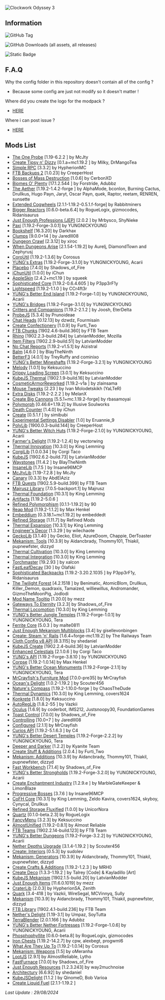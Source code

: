 
![Clockwork Odyssey 3](https://github.com/user-attachments/assets/e9c22a60-568d-46e6-818c-9d56a49182dc)


## Information

![GitHub Tag](https://img.shields.io/github/v/tag/RLLanonymous/Clockwork-Odyssey-Modpack?include_prereleases&sort=date&style=for-the-badge&logo=gitbook&label=Latest%20Version&color=%2307B1E0)

![GitHub Downloads (all assets, all releases)](https://img.shields.io/github/downloads/RLLanonymous/Clockwork-Odyssey-Modpack/total?style=for-the-badge&logo=github&color=%23209403)

![Static Badge](https://img.shields.io/badge/Latest%20Minecraft%20Version%20Supported-1.19.2-%2307b1e0?style=for-the-badge)

## F.A.Q

Why the config folder in this repository doesn't contain all of the config ?

- Because some config are just not modify so it doesn't matter !

Where did you create the logo for the modpack ?

- [HERE](https://www.titlemc.app/)

Where i can post issue ? 

- [HERE](https://github.com/RLLanonymous/Clockwork-Odyssey-Modpack/issues)

## Mods List

- [The One Probe](https://www.curseforge.com/projects/245211) [1.19-6.2.2
] by McJty
- [Create Tipsy n' Dizzy](https://www.curseforge.com/projects/952062) [0.1.a+mc1.19.2
] by Milky, DrMangoTea
- [Simple RPC](https://www.curseforge.com/projects/411816) [3.3.2] by HypherionMC
- [FTB Backups 2](https://www.curseforge.com/projects/622737) [1.0.23] by CreeperHost
- [Bosses of Mass Destruction](https://www.curseforge.com/projects/941573) [1.0.6] by CerbonXD
- [Biomes O' Plenty](https://www.curseforge.com/projects/220318) [17.1.2.544
] by Forstride, Adubbz
- [The Aether](https://www.curseforge.com/projects/255308) [1.19.2-1.4.2-forge
] by AlphaMode, bconlon, Burning Cactus, Drullkus, Hugo Payn, Jaryt, Oscar Payn, quek, Raptor, reetam, RENREN, sunsette
- [Extended Cogwheels](https://www.curseforge.com/projects/739973) [2.1.1-1.19.2-0.5.1.f-forge] by Rabbitminers
- [Bigger Reactors](https://www.curseforge.com/projects/407780) [0.6.0-beta.6.4] by RogueLogix, gizmocodes, Ridanisaurus
- [Just Enough Professions (JEP)](https://www.curseforge.com/projects/417645) [2.0.2
] by Mrbysco, ShyNieke
- [Paxi](https://www.curseforge.com/projects/515708) [1.19.2-Forge-3.0.1] by YUNGNICKYOUNG
- [Bookshelf](https://www.curseforge.com/projects/228525) [16.3.20] by Darkhax
- [Clumps](https://www.curseforge.com/projects/256717) [9.0.0+14
] by Jaredlll08
- [Dungeon Crawl](https://www.curseforge.com/projects/324973) [2.3.12] by xiroc
- [When Dungeons Arise](https://www.curseforge.com/projects/442508) [2.1.54-1.19.2] by Aurelj, DiamondTown and Zephyrusj
- [CoroUtil](https://www.curseforge.com/projects/237749) [1.19.2-1.3.6] by Corosus
- [YUNG's Extras](https://www.curseforge.com/projects/480006) [1.19.2-Forge-3.1.0] by YUNGNICKYOUNG, Acarii
- [Placebo](https://www.curseforge.com/projects/283644) [7.4.0] by Shadows_of_Fire
- [iChunUtil](https://www.curseforge.com/projects/229060) [1.0.0] by iChun
- [AppleSkin](https://www.curseforge.com/projects/248787) [2.4.2+mc1.19
] by squeek
- [Sophisticated Core](https://www.curseforge.com/projects/618298) [1.19.2-0.6.4.605
] by P3pp3rF1y
- [Lightspeed](https://modrinth.com/mod/US93mifm) [1.19.2-1.1.0
] by CCr4ft3r
- [YUNG's Better End Island](https://www.curseforge.com/projects/901344) [1.19.2-Forge-1.0] by YUNGNICKYOUNG, Acarii
- [YUNG's Bridges](https://www.curseforge.com/projects/536660) [1.19.2-Forge-3.1.0] by YUNGNICKYOUNG
- [Critters and Companions](https://www.curseforge.com/projects/574913) [1.19.2-2.1.2
] by Joosh, EterDelta
- [ProbeJS](https://www.curseforge.com/projects/585406) [5.3.4] by Prunoideae
- [Chat Heads](https://www.curseforge.com/projects/407206) [0.12.13] by dzwdz, Fourmisain
- [Create Confectionery](https://www.curseforge.com/projects/531834) [1.0.9] by Furti_Two
- [FTB Chunks](https://www.curseforge.com/projects/314906) [1902.4.6-build.360] by FTB Team
- [Rhino](https://www.curseforge.com/projects/416294) [1902.2.3-build.284] by LatvianModder, Mozilla
- [Item Filters](https://www.curseforge.com/projects/309674) [1902.2.9-build.51] by LatvianModder
- [No Chat Reports](https://www.curseforge.com/projects/634062) [1.19.2-v1.5.1] by Aizistral
- [Balm](https://www.curseforge.com/projects/531761) [4.6.0
] by BlayTheNinth
- [BetterF3](https://www.curseforge.com/projects/401648) [4.0.1] by TreyRuffy and cominixo
- [YUNG's Better Mineshafts](https://www.curseforge.com/projects/389665) [1.19.2-Forge-3.2.1] by YUNGNICKYOUNG
- [Melody](https://www.curseforge.com/projects/938643) [1.0.1] by Keksuccino
- [Drippy Loading Screen](https://www.curseforge.com/projects/511770) [3.0.1] by Keksuccino
- [KubeJS Thermal](https://www.curseforge.com/projects/421694) [1902.1.9-build.16] by LatvianModder
- [CosmeticArmorReworked](https://www.curseforge.com/projects/237307) [1.19.2-v1a
] by zlainsama
- [Mouse Tweaks](https://www.curseforge.com/projects/60089) [2.23
] by Ivan Molodetskikh (YaLTeR)
- [Extra Disks](https://www.curseforge.com/projects/351491) [1.19.2-2.2.2
] by MelanX
- [Create Big Cannons](https://www.curseforge.com/projects/646668) [5.5.1+mc.1.19.2-forge] by rbasamoyai
- [Polymorph](https://www.curseforge.com/projects/388800) [0.46.6+1.19.2] by Illusive Soulworks
- [Death Counter](https://www.curseforge.com/projects/229068) [1.4.0] by iChun
- [Create](https://www.curseforge.com/projects/328085) [0.5.1.f
] by simibubi
- [Experimental Settings Disabler](https://www.curseforge.com/projects/926083) [1.0] by Eruannie_9
- [PolyLib](https://www.curseforge.com/projects/576589) [1900.0.3-build.144] by CreeperHost
- [YUNG's Better Witch Huts](https://www.curseforge.com/projects/631401) [1.19.2-Forge-2.1.0] by YUNGNICKYOUNG, Acarii
- [Farmer's Delight](https://www.curseforge.com/projects/398521) [1.19.2-1.2.4] by vectorwing
- [Thermal Innovation](https://www.curseforge.com/projects/291737) [10.3.0] by King Lemming
- [CorgiLib](https://www.curseforge.com/projects/693313) [1.0.0.34
] by Corgi Taco
- [KubeJS](https://www.curseforge.com/projects/238086) [1902.6.2-build.73] by LatvianModder
- [Waystones](https://www.curseforge.com/projects/245755) [11.4.2
] by BlayTheNinth
- [InsaneLib](https://www.curseforge.com/projects/465109) [1.7.5
] by Insane96MCP
- [McJtyLib](https://www.curseforge.com/projects/233105) [1.19-7.2.8
] by McJty
- [Canary](https://www.curseforge.com/projects/665658) [0.3.3] by AbdElAziz
- [FTB Quests](https://www.curseforge.com/projects/289412) [1902.5.9-build.399] by FTB Team
- [Majrusz Library](https://www.curseforge.com/projects/437409) [7.0.5-backport.1] by Majrusz
- [Thermal Foundation](https://www.curseforge.com/projects/222880) [10.3.1] by King Lemming
- [Artifacts](https://www.curseforge.com/projects/312353) [1.19.2-5.0.6
]
- [Refined Polymorphism](https://www.curseforge.com/projects/943086) [0.1.1-1.19.2] by 90
- [Reap Mod](https://www.curseforge.com/projects/244256) [1.19.2-1.1.2] by Max Henkel
- [Embeddium](https://www.curseforge.com/projects/908741) [0.3.18.1+mc1.19.2] by embeddedt
- [Refined Storage](https://www.curseforge.com/projects/243076) [1.11.7] by Refined Mods
- [Thermal Expansion](https://www.curseforge.com/projects/69163) [10.3.1] by King Lemming
- [Engineer's Decor](https://www.curseforge.com/projects/313866) [1.3.29
] by wilechaote
- [GeckoLib](https://www.curseforge.com/projects/388172) [3.1.40
] by Gecko, Eliot, AzureDoom, Chappie, DerToaster
- [Mekanism: Tools](https://www.curseforge.com/projects/268567) [10.3.9] by Aidancbrady, Thommy101, Thiakil, pupnewfster, dizzyd
- [Thermal Cultivation](https://www.curseforge.com/projects/271835) [10.3.0] by King Lemming
- [Thermal Integration](https://www.curseforge.com/projects/626708) [10.3.0] by King Lemming
- [Torchmaster](https://www.curseforge.com/projects/254268) [19.2.93
] by xalcon
- [FastLeafDecay](https://www.curseforge.com/projects/230976) [30
] by Olafski
- [Sophisticated Backpacks](https://www.curseforge.com/projects/422301) [1.19.2-3.20.2.1035
] by P3pp3rF1y, Ridanisaurus
- [The Twilight Forest](https://www.curseforge.com/projects/227639) [4.2.1518
] by Benimatic, AtomicBlom, Drullkus, Killer_Demon, quadraxis, Tamaized, williewillus, Andromander, GizmoTheMoonPig, Jodlodi
- [Mod Name Tooltip](https://www.curseforge.com/projects/238747) [1.20.0] by mezz
- [Gateways To Eternity](https://www.curseforge.com/projects/417802) [3.2.3] by Shadows_of_Fire
- [Thermal Locomotion](https://www.curseforge.com/projects/406959) [10.3.0] by King Lemming
- [YUNG's Better Jungle Temples](https://www.curseforge.com/projects/897669) [1.19.2-Forge-1.0.1] by YUNGNICKYOUNG, Tera
- [Ferrite Core](https://www.curseforge.com/projects/429235) [5.0.3
] by malte0811
- [Just Enough Mekanism Multiblocks](https://www.curseforge.com/projects/898746) [3.4] by gisellevonbingen
- [Create: Steam 'n' Rails](https://www.curseforge.com/projects/688231) [1.6.4+forge-mc1.19.2] by The Railways Team
- [Cloth Config v8 API](https://www.curseforge.com/projects/348521) [8.3.115] by shedaniel
- [KubeJS Create](https://www.curseforge.com/projects/429371) [1902.2.4-build.36] by LatvianModder
- [Enhanced Celestials](https://www.curseforge.com/projects/438447) [2.1.0.6
] by Corgi Taco
- [YUNG's API](https://www.curseforge.com/projects/421850) [1.19.2-Forge-3.8.10
] by YUNGNICKYOUNG
- [Corpse](https://www.curseforge.com/projects/316582) [1.19.2-1.0.14] by Max Henkel
- [YUNG's Better Ocean Monuments](https://www.curseforge.com/projects/689238) [1.19.2-Forge-2.1.1] by YUNGNICKYOUNG, Tera
- [MrCrayfish's Furniture Mod](https://www.curseforge.com/projects/55438) [7.0.0-pre35] by MrCrayfish
- [Ocean's Delight](https://www.curseforge.com/projects/841262) [1.0.2-1.19.2
] by Scouter456
- [Nature's Compass](https://www.curseforge.com/projects/252848) [1.19.2-1.10.0-forge
] by ChaosTheDude
- [Thermal Dynamics](https://www.curseforge.com/projects/227443) [10.3.0] by King Lemming, covers1624
- [Konkrete](https://www.curseforge.com/projects/410295) [1.8.0] by Keksuccino
- [AutoRegLib](https://www.curseforge.com/projects/250363) [1.8.2-55
] by Vazkii
- [Oculus](https://www.curseforge.com/projects/581495) [1.6.9] by coderbot, IMS212, Justsnoopy30, FoundationGames
- [Toast Control](https://www.curseforge.com/projects/271740) [7.0.0] by Shadows_of_Fire
- [Controlling](https://www.curseforge.com/projects/250398) [10.0+7
] by Jaredlll08
- [Configured](https://www.curseforge.com/projects/457570) [2.1.1] by MrCrayfish
- [Curios API](https://www.curseforge.com/projects/309927) [1.19.2-5.1.6.3
] by C4
- [YUNG's Better Desert Temples](https://www.curseforge.com/projects/631016) [1.19.2-Forge-2.2.2] by YUNGNICKYOUNG, Tera
- [Deeper and Darker](https://www.curseforge.com/projects/659011) [1.2.2] by Kyanite Team
- [Create Stuff & Additions](https://www.curseforge.com/projects/466792) [2.0.4.] by Furti_Two
- [Mekanism: Additions](https://www.curseforge.com/projects/345425) [10.3.9] by Aidancbrady, Thommy101, Thiakil, pupnewfster, dizzyd
- [Fast Workbench](https://www.curseforge.com/projects/288885) [7.1.4] by Shadows_of_Fire
- [YUNG's Better Strongholds](https://www.curseforge.com/projects/465575) [1.19.2-Forge-3.2.0] by YUNGNICKYOUNG, Acarii
- [Create Enchantment Industry](https://www.curseforge.com/projects/688768) [1.2.9.e
] by MarbleGateKeeper & LimonBlaze
- [Progressive Bosses](https://www.curseforge.com/projects/289466) [3.7.6
] by Insane96MCP
- [CoFH Core](https://www.curseforge.com/projects/69162) [10.3.1] by King Lemming, Zeldo Kavira, covers1624, skyboy, Cynycal, Drullkus
- [Refined Storage Fluxified](https://www.curseforge.com/projects/383669) [1.0.0] by UnicorNora
- [Quartz](https://www.curseforge.com/projects/552262) [0.1.0-beta.2.3] by RogueLogix
- [FancyMenu](https://www.curseforge.com/projects/367706) [3.2.3] by Keksuccino
- [AlmostUnified](https://www.curseforge.com/projects/633823) [1.19.2-0.8.1] by Almost Reliable
- [FTB Teams](https://www.curseforge.com/projects/404468) [1902.2.14-build.123] by FTB Team
- [YUNG's Better Dungeons](https://www.curseforge.com/projects/510089) [1.19.2-Forge-3.2.2] by YUNGNICKYOUNG, Acarii
- [Nether Depths Upgrade](https://www.curseforge.com/projects/670011) [3.1.4-1.19.2
] by Scouter456
- [Create: Interiors](https://www.curseforge.com/projects/906239) [0.5.3] by sudolev
- [Mekanism: Generators](https://www.curseforge.com/projects/268566) [10.3.9] by Aidancbrady, Thommy101, Thiakil, pupnewfster, dizzyd
- [Create Crafts & Additions](https://www.curseforge.com/projects/439890) [1.19.2-1.2.3
] by MRH0
- [Create Deco](https://www.curseforge.com/projects/509285) [1.3.3-1.19.2
] by Talrey [Code] & Kayladillo [Art]
- [KubeJS Mekanism](https://www.curseforge.com/projects/418651) [1902.1.5-build.20] by LatvianModder
- [Just Enough Items](https://www.curseforge.com/projects/238222) [11.6.0.1019] by mezz
- [CraterLib](https://www.curseforge.com/projects/867099) [2.0.3] by HypherionSA, Zenith
- [Quark](https://www.curseforge.com/projects/243121) [3.4-418
] by Vazkii, WireSegal, MCVinnyq, Sully
- [Mekanism](https://www.curseforge.com/projects/268560) [10.3.9] by Aidancbrady, Thommy101, Thiakil, pupnewfster, dizzyd
- [FTB Library](https://www.curseforge.com/projects/404465) [1902.4.1-build.236] by FTB Team
- [Nether's Delight](https://www.curseforge.com/projects/496394) [1.19-3.1] by Umpaz, SoyTutta
- [TerraBlender](https://www.curseforge.com/projects/563928) [2.0.1.166
] by Adubbz
- [YUNG's Better Nether Fortresses](https://www.curseforge.com/projects/817651) [1.19.2-Forge-1.0.6] by YUNGNICKYOUNG, Acarii
- [Phosphophyllite](https://www.curseforge.com/projects/412551) [0.6.0-beta.8] by RogueLogix, gizmocodes
- [Iron Chests](https://www.curseforge.com/projects/228756) [1.19.2-14.2.7] by cpw, alexbegt, progwml6
- [What Are They Up To](https://www.curseforge.com/projects/945479) [1.19.2-1.0.14] by Corosus
- [Mekanism: Weapons](https://www.curseforge.com/projects/929829) [1.5] by oMeranha
- [LootJS](https://www.curseforge.com/projects/570630) [2.9.1] by AlmostReliable, Lytho
- [FastFurnace](https://www.curseforge.com/projects/299540) [7.0.0] by Shadows_of_Fire
- [Just Enough Resources](https://www.curseforge.com/projects/240630) [1.2.3.243] by way2muchnoise
- [Architectury](https://www.curseforge.com/projects/419699) [6.6.92] by shedaniel
- [KubeJSDelight](https://www.curseforge.com/projects/864875) [1.1.2
] by QinomeD, Bob Varioa
- [Create Liquid Fuel](https://www.curseforge.com/projects/840734) [2.1.1-1.19.2
]

 *Last Update : 29/08/2024*
